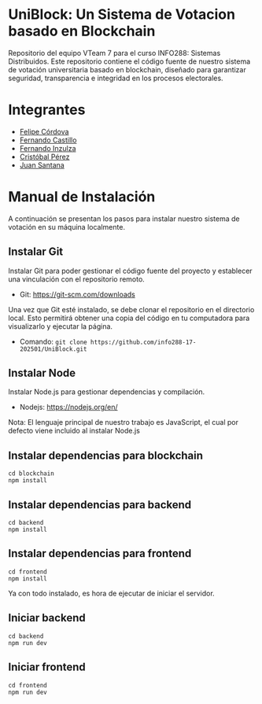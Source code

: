 # UniBlock: Un Sistema de Votacion basado en Blockchain
Repositorio del equipo VTeam 7 para el curso INFO288: Sistemas Distribuidos. Este repositorio contiene el código fuente de nuestro sistema de votación universitaria basado en blockchain, diseñado para garantizar seguridad, transparencia e integridad en los procesos electorales.

# Integrantes

- <a href="https://github.com/fcordovav">Felipe Córdova</a>
- <a href="https://github.com/CreativeSelf1">Fernando Castillo</a>
- <a href="https://github.com/Lukayx">Fernando Inzulza</a>
- <a href="https://github.com/cperez17">Cristóbal Pérez</a>
- <a href="https://github.com/JuanElPro7">Juan Santana</a>

# Manual de Instalación
A continuación se presentan los pasos para instalar nuestro sistema de votación en su máquina localmente.

## Instalar Git

Instalar Git para poder gestionar el código fuente del proyecto y establecer una vinculación con el repositorio remoto.
- Git: https://git-scm.com/downloads

Una vez que Git esté instalado, se debe clonar el repositorio en el directorio local. Esto permitirá obtener una copia del código en tu computadora para visualizarlo y ejecutar la página.
- Comando:
```git clone https://github.com/info288-17-202501/UniBlock.git```

## Instalar Node

Instalar Node.js para gestionar dependencias y compilación.
- Nodejs: https://nodejs.org/en/

Nota: El lenguaje principal de nuestro trabajo es JavaScript, el cual por defecto viene incluido al instalar Node.js

## Instalar dependencias para blockchain

```
cd blockchain
npm install
```

## Instalar dependencias para backend

```
cd backend
npm install
```

## Instalar dependencias para frontend

```
cd frontend
npm install
```

Ya con todo instalado, es hora de ejecutar de iniciar el servidor.

## Iniciar backend

```
cd backend
npm run dev
```

## Iniciar frontend

```
cd frontend
npm run dev
```


